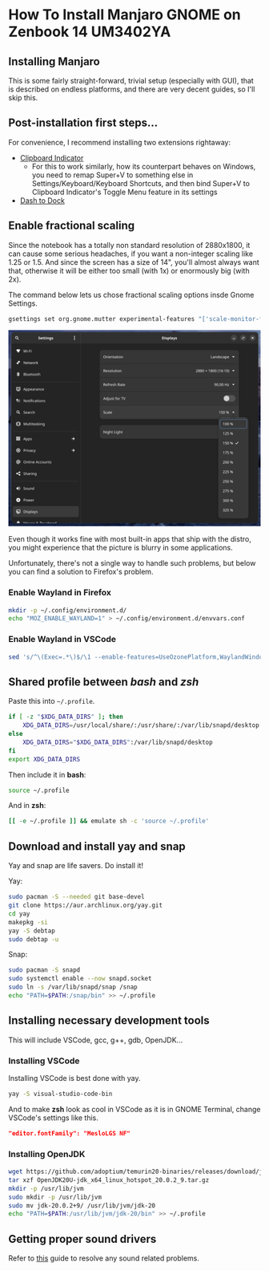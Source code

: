 # How To Install Manjaro GNOME on Zenbook 14 UM3402YA

## Installing Manjaro

This is some fairly straight-forward, trivial setup (especially with GUI), that is described on endless platforms, and there are very decent guides,
so I'll skip this.

## Post-installation first steps...

For convenience, I recommend installing two extensions rightaway:
 - [Clipboard Indicator](https://extensions.gnome.org/extension/779/clipboard-indicator/)
   - For this to work similarly, how its counterpart behaves on Windows, you need to remap Super+V to something else in Settings/Keyboard/Keyboard Shortcuts, and then bind Super+V to Clipboard Indicator's Toggle Menu feature in its settings
 - [Dash to Dock](https://extensions.gnome.org/extension/307/dash-to-dock/)

## Enable fractional scaling

Since the notebook has a totally non standard resolution of 2880x1800, it can cause some serious headaches, if you want a non-integer scaling like 1.25 or 1.5. And since the screen has a size of 14", you'll almost always want that, otherwise it will be either too small (with 1x) or enormously big (with 2x).

The command below lets us chose fractional scaling options insde Gnome Settings.

```bash
gsettings set org.gnome.mutter experimental-features "['scale-monitor-framebuffer']"
```


![Drop-down for scaling in Gnome Setings](images/gnome-settings-fractional-scaling.png)

Even though it works fine with most built-in apps that ship with the distro, you might experience that the picture is blurry in some applications.

Unfortunately, there's not a single way to handle such problems, but below you can find a solution to Firefox's problem.

### Enable Wayland in Firefox

```bash
mkdir -p ~/.config/environment.d/
echo "MOZ_ENABLE_WAYLAND=1" > ~/.config/environment.d/envvars.conf
```

### Enable Wayland in VSCode

```bash
sed 's/^\(Exec=.*\)$/\1 --enable-features=UseOzonePlatform,WaylandWindowDecorations --ozone-platform=wayland/g' /usr/share/applications/code.desktop
```

## Shared profile between *bash* and *zsh*

Paste this into `~/.profile`.

```bash
if [ -z "$XDG_DATA_DIRS" ]; then
    XDG_DATA_DIRS=/usr/local/share/:/usr/share/:/var/lib/snapd/desktop
else
    XDG_DATA_DIRS="$XDG_DATA_DIRS":/var/lib/snapd/desktop
fi
export XDG_DATA_DIRS
```

Then include it in **bash**:
```bash
source ~/.profile
```

And in **zsh**:
```bash
[[ -e ~/.profile ]] && emulate sh -c 'source ~/.profile'
```

## Download and install **yay** and **snap**

Yay and snap are life savers. Do install it!


Yay:

```bash
sudo pacman -S --needed git base-devel
git clone https://aur.archlinux.org/yay.git
cd yay
makepkg -si
yay -S debtap
sudo debtap -u
```

Snap:

```bash
sudo pacman -S snapd
sudo systemctl enable --now snapd.socket
sudo ln -s /var/lib/snapd/snap /snap
echo "PATH=$PATH:/snap/bin" >> ~/.profile
```

## Installing necessary development tools

This will include VSCode, gcc, g++, gdb, OpenJDK...

### Installing VSCode

Installing VSCode is best done with yay.
 
```bash
yay -S visual-studio-code-bin
```

And to make **zsh** look as cool in VSCode as it is in GNOME Terminal, change VSCode's settings like this.

```json
"editor.fontFamily": "MesloLGS NF"
```

### Installing OpenJDK

```bash
wget https://github.com/adoptium/temurin20-binaries/releases/download/jdk-20.0.2%2B9/OpenJDK20U-jdk_x64_linux_hotspot_20.0.2_9.tar.gz
tar xzf OpenJDK20U-jdk_x64_linux_hotspot_20.0.2_9.tar.gz
mkdir -p /usr/lib/jvm
sudo mkdir -p /usr/lib/jvm
sudo mv jdk-20.0.2+9/ /usr/lib/jvm/jdk-20
echo "PATH=$PATH:/usr/lib/jvm/jdk-20/bin" >> ~/.profile
```

## Getting proper sound drivers

Refer to [this](https://github.com/farfaaa/asus_zenbook_UM3402YA) guide to resolve any sound related problems.
